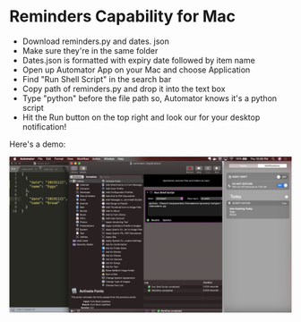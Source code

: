 # Reminders Capability for Mac
- Download reminders.py and dates. json
- Make sure they're in the same folder
- Dates.json is formatted with expiry date followed by item name
- Open up Automator App on your Mac and choose Application
- Find "Run Shell Script" in the search bar
- Copy path of reminders.py and drop it into the text box
- Type "python" before the file path so, Automator knows it's a python script
- Hit the Run button on the top right and look our for your desktop notification!

Here's a demo:

![reminders-demo](https://github.com/grocery-helper/grocery-helper.github.io/blob/master/reminders.png)

